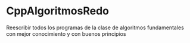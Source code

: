 # CppAlgoritmosRedo
Reescribir todos los programas de la clase de algoritmos fundamentales con mejor conocimiento y con buenos principios
